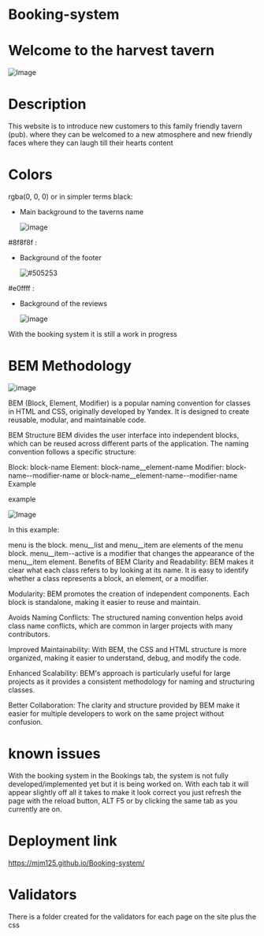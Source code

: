 # Booking-system

# Welcome to the harvest tavern

![Image](https://github.com/user-attachments/assets/f15c37e7-b707-44b0-a30a-af01f04fd43a)

# Description 

This website is to introduce new customers to this family friendly tavern (pub). where they can be welcomed to a new atmosphere and new friendly faces where they can laugh till their hearts content

# Colors

rgba(0, 0, 0) or in simpler terms black:
- Main background to the taverns name

  ![image](https://github.com/user-attachments/assets/58bbc6e3-8567-414d-9773-308b0d41cc43)

#8f8f8f :
- Background of the footer

  ![#505253](https://github.com/user-attachments/assets/2bf6343a-46a1-45f2-9bb8-91fd5c8a6359)

#e0ffff :
- Background of the reviews

  ![image](https://github.com/user-attachments/assets/8bb91f9b-5ace-4a85-9c12-f7a29d67d64e)

With the booking system it is still a work in progress

# BEM Methodology

![image](https://github.com/user-attachments/assets/6c623fd7-d27c-4367-9367-8f1566753ff9)

BEM (Block, Element, Modifier) is a popular naming convention for classes in HTML and CSS, originally developed by Yandex. It is designed to create reusable, modular, and maintainable code.

BEM Structure BEM divides the user interface into independent blocks, which can be reused across different parts of the application. The naming convention follows a specific structure:

Block: block-name Element: block-name__element-name Modifier: block-name--modifier-name or block-name__element-name--modifier-name Example

example

![Image](https://github.com/user-attachments/assets/a7aa467a-8689-4c6d-98ce-cd275470a2d4)

In this example:

menu is the block. menu__list and menu__item are elements of the menu block. menu__item--active is a modifier that changes the appearance of the menu__item element. Benefits of BEM Clarity and Readability: BEM makes it clear what each class refers to by looking at its name. It is easy to identify whether a class represents a block, an element, or a modifier.

Modularity: BEM promotes the creation of independent components. Each block is standalone, making it easier to reuse and maintain.

Avoids Naming Conflicts: The structured naming convention helps avoid class name conflicts, which are common in larger projects with many contributors.

Improved Maintainability: With BEM, the CSS and HTML structure is more organized, making it easier to understand, debug, and modify the code.

Enhanced Scalability: BEM's approach is particularly useful for large projects as it provides a consistent methodology for naming and structuring classes.

Better Collaboration: The clarity and structure provided by BEM make it easier for multiple developers to work on the same project without confusion.

# known issues

With the booking system in the Bookings tab, the system is not fully developed/implemented yet but it is being worked on.
With each tab it will appear slightly off all it takes to make it look correct you just refresh the page with the reload button, ALT F5 or by clicking the same tab as you currently are on.

# Deployment link
https://mjm125.github.io/Booking-system/

# Validators
There is a folder created for the validators for each page on the site plus the css
